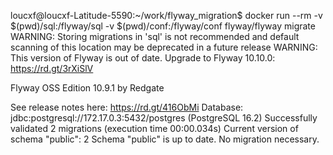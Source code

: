 loucxf@loucxf-Latitude-5590:~/work/flyway_migration$ docker run --rm -v $(pwd)/sql:/flyway/sql -v $(pwd)/conf:/flyway/conf flyway/flyway migrate
WARNING: Storing migrations in 'sql' is not recommended and default scanning of this location may be deprecated in a future release
WARNING: This version of Flyway is out of date. Upgrade to Flyway 10.10.0: https://rd.gt/3rXiSlV

Flyway OSS Edition 10.9.1 by Redgate

See release notes here: https://rd.gt/416ObMi
Database: jdbc:postgresql://172.17.0.3:5432/postgres (PostgreSQL 16.2)
Successfully validated 2 migrations (execution time 00:00.034s)
Current version of schema "public": 2
Schema "public" is up to date. No migration necessary.

